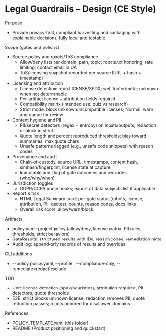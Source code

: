 # Legal Guardrails – Design (CE Style)

Purpose
- Provide privacy‑first, compliant harvesting and packaging with explainable decisions, fully local and testable.

Scope (gates and policies)
- Source policy and robots/ToS compliance
  - Allow/deny lists per domain, path, topic; robots.txt honoring; rate limiting; contact email in UA
  - ToS/licensing snapshot recorded per source (URL + hash + timestamp)
- Licensing and attribution
  - License detection: repo LICENSE/SPDX; web footer/meta; unknown when not determinable
  - Per‑artifact license + attribution fields required
  - Compatibility matrix (intended use: quiz vs research)
  - Strict mode: block unknown/incompatible licenses; Normal: warn and queue for review
- Content hygiene and PII
  - PII/secret detectors (regex + entropy) on inputs/outputs; redaction or block in strict
  - Quote length and percent reproduced thresholds; bias toward summaries; max quote chars
  - Unsafe patterns flagged (e.g., unsafe code snippets) with reason codes
- Provenance and audit
  - Chain‑of‑custody: source URL, timestamps, content hash, simhash/fingerprint, license state at capture
  - Immutable audit log of gate outcomes and overrides (who/why/when)
- Jurisdiction toggles
  - GDPR/CCPA purge hooks; export of data subjects list if applicable
- Report & risk
  - HTML Legal Summary card: per‑gate status (robots, license, attribution, PII, quotes), counts, reason codes, docs links
  - Overall risk score: allow/warn/block

Artifacts
- policy.yaml: project policy (allow/deny, license matrix, PII rules, thresholds, strict behaviors)
- GateResults: structured results with IDs, reason codes, remediation hints
- Audit log: append‑only records of results and overrides

CLI additions
- --policy policy.yaml, --profile <name>, --compliance-only, --remediate=redact|exclude

TDD
- Unit: license detection (spdx/heuristics), attribution required, PII detectors, quote thresholds
- E2E: strict blocks unknown license; redaction removes PII; quote reduction passes; robots honored for disallowed domains

References
- POLICY_TEMPLATE.yaml (this folder)
- README (Product positioning and quickstart)

